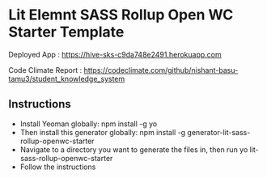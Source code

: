 # Lit Elemnt SASS Rollup Open WC Starter Template

Deployed App : https://hive-sks-c9da748e2491.herokuapp.com

Code Climate Report : https://codeclimate.com/github/nishant-basu-tamu3/student_knowledge_system

## Instructions
* Install Yeoman globally: npm install -g yo
* Then install this generator globally: npm install -g generator-lit-sass-rollup-openwc-starter
* Navigate to a directory you want to generate the files in, then run yo lit-sass-rollup-openwc-starter
* Follow the instructions